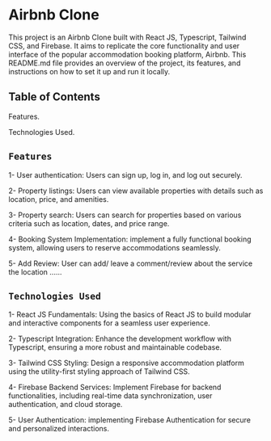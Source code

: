 # Airbnb Clone 

This project is an Airbnb Clone built with React JS, Typescript, Tailwind CSS, and Firebase. It aims to replicate the core functionality and user interface of the popular accommodation booking platform, Airbnb. This README.md file provides an overview of the project, its features, and instructions on how to set it up and run it locally.

## Table of Contents

Features.

Technologies Used.


## `Features`

1- User authentication: Users can sign up, log in, and log out securely.

2- Property listings: Users can view available properties with details such as location, price, and amenities.

3- Property search: Users can search for properties based on various criteria such as location, dates, and price range.

4- Booking System Implementation: implement a fully functional booking system, allowing users to reserve accommodations seamlessly.

5- Add Review:  User can add/ leave a comment/review about the service the location ......



## `Technologies Used`
1- React JS Fundamentals: Using the basics of React JS  to build modular and interactive components for a seamless user experience.

2- Typescript Integration: Enhance the development workflow with Typescript, ensuring a more robust and maintainable codebase.

3- Tailwind CSS Styling: Design a responsive accommodation platform using the utility-first styling approach of Tailwind CSS.

4- Firebase Backend Services: Implement Firebase for backend functionalities, including real-time data synchronization, user authentication, and cloud storage.

5- User Authentication: implementing Firebase Authentication for secure and personalized interactions.


